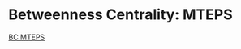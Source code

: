 # Betweenness Centrality: MTEPS

[BC MTEPS](https://raw.githubusercontent.com/gunrock/io/master/plots/gunrock_primitives_bc_mteps_table.html ':include :type=markdown')
